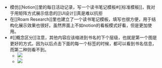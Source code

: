 - 模仿[[Notion]]里的每日活动记录，写一个读书笔记模板#[[标准模板]]，我对于用矩阵方式展示信息的[[UI设计]]真是难以抗拒
- 在[[Roam Research]]里也建立了一个读书笔记模板，填写也很方便，用于结构化展示效果也很好。虽然界面上不如notion的看板模式好看，但是更加使用。
- #[[概念区分]]注意，其他内容应该缩进到书名的下个层级，也就是第一个图是更好的方式。因为以后点击下面的每一个标签的时候，都可以看到书名信息，而第二种则看不到。
    - ![](https://firebasestorage.googleapis.com/v0/b/firescript-577a2.appspot.com/o/imgs%2Fapp%2Fxinyiheng%2FhH62VlFdKi.png?alt=media&token=f1d005f7-f43c-4ddd-aced-230bc5178b21)
    - ![](https://firebasestorage.googleapis.com/v0/b/firescript-577a2.appspot.com/o/imgs%2Fapp%2Fxinyiheng%2Fa97MUV6yf9.png?alt=media&token=3352335b-3e8b-48b9-98c2-d58dc6f23e09)
